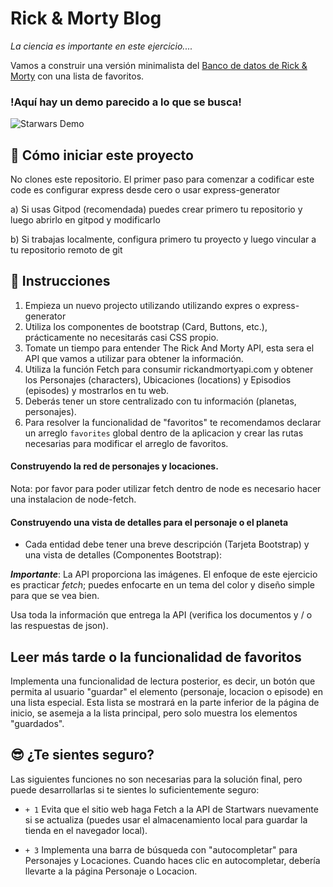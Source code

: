 # Rick & Morty Blog

_La ciencia es importante en este ejercicio...._

Vamos a construir una versión minimalista del [Banco de datos de Rick & Morty](https://rickandmortyapi.com/) con una lista de favoritos.

### !Aquí hay un demo parecido a lo que se busca!

![Starwars Demo](https://github.com/breatheco-de/exercise-starwars-blog-reading-list/blob/master/preview.gif?raw=true)

## 🌱  Cómo iniciar este proyecto

No clones este repositorio. El primer paso para comenzar a codificar este code es configurar express desde cero o usar express-generator

a) Si usas Gitpod (recomendada) puedes crear primero tu repositorio y luego abrirlo en gitpod y modificarlo

b) Si trabajas localmente, configura primero tu proyecto y luego vincular a tu repositorio remoto de git

## 📝 Instrucciones

1. Empieza un nuevo projecto utilizando utilizando expres o express-generator
2. Utiliza los componentes de bootstrap (Card, Buttons, etc.), prácticamente no necesitarás casi CSS propio.
3. Tomate un tiempo para entender The Rick And Morty API, esta sera el API que vamos a utilizar para obtener la información.
4. Utiliza la función Fetch para consumir rickandmortyapi.com y obtener los Personajes (characters), Ubicaciones (locations) y Episodios (episodes) y mostrarlos en tu web.
5. Deberás tener un store centralizado con tu información (planetas, personajes).
6. Para resolver la funcionalidad de "favoritos" te recomendamos declarar un arreglo `favorites` global dentro de la aplicacion y crear las rutas necesarias para modificar el arreglo de favoritos.

#### Construyendo la red de personajes y locaciones.

Nota: por favor para poder utilizar fetch dentro de node es necesario hacer una instalacion de node-fetch.


#### Construyendo una vista de detalles para el personaje o el planeta

- Cada entidad debe tener una breve descripción (Tarjeta Bootstrap) y una vista de detalles (Componentes Bootstrap):

***Importante***: La API proporciona las imágenes. El enfoque de este ejercicio es practicar *fetch*; puedes enfocarte en un tema del color y diseño simple para que se vea bien.

Usa toda la información que entrega la API (verifica los documentos y / o las respuestas de json).

## Leer más tarde o la funcionalidad de favoritos

Implementa una funcionalidad de lectura posterior, es decir, un botón que permita al usuario "guardar" el elemento (personaje, locacion o episode) en una lista especial. Esta lista se mostrará en la parte inferior de la página de inicio, se asemeja a la lista principal, pero solo muestra los elementos "guardados".


## 😎 ¿Te sientes seguro?

Las siguientes funciones no son necesarias para la solución final, pero puede desarrollarlas si te sientes lo suficientemente seguro:

- `+ 1` Evita que el sitio web haga Fetch a la API de Startwars nuevamente si se actualiza (puedes usar el almacenamiento local para guardar la tienda en el navegador local).

- `+ 3` Implementa una barra de búsqueda con "autocompletar" para Personajes y Locaciones. Cuando haces clic en autocompletar, debería llevarte a la página Personaje o Locacion.




